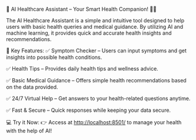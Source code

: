 🌟 AI Healthcare Assistant – Your Smart Health Companion! 🏥🤖



The AI Healthcare Assistant is a simple and intuitive tool designed to help users with basic health queries and medical guidance. By utilizing AI and machine learning, it provides quick and accurate health insights and recommendations.

🔹 Key Features:
✅ Symptom Checker – Users can input symptoms and get insights into possible health conditions.


✅ Health Tips – Provides daily health tips and wellness advice.


✅ Basic Medical Guidance – Offers simple health recommendations based on the data provided.


✅ 24/7 Virtual Help – Get answers to your health-related questions anytime.


✅ Fast & Secure – Quick responses while keeping your data secure.



💻 Try it Now:
👉 Access at [http://localhost:8501/](https://techparshya.github.io/AI-Powered-Health-Assistant/) to manage your health with the help of AI!
